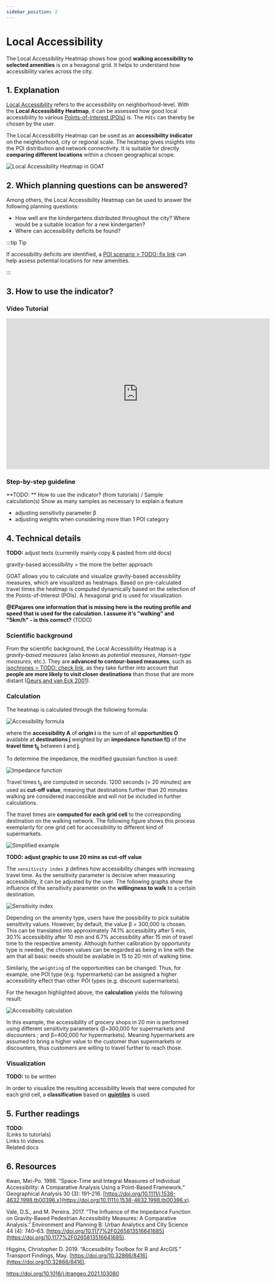 ```yaml
---
sidebar_position: 2
---
```


# Local Accessibility


The Local Accessibility Heatmap shows how good **walking accessibility to selected amenities** is on a hexagonal grid. It helps to understand how accessibility varies across the city. 

## 1. Explanation

[Local Accessibility](../../general/glossary#local-accessibility "What is Local Accessibility?") refers to the accessibility on neighborhood-level. With the **Local Accessibility Heatmap**, it can be assessed how good local accessibility to various [Points-of-Interest (POIs)](../../general/glossary#point-of-interest-poi "What is a Point-of-Interest?") is. The ``POIs`` can thereby be chosen by the user.

The Local Accessibility Heatmap can be used as an **accessibility indicator** on the neighborhood, city or regional scale. The heatmap gives insights into the POI distribution and network connectivity. It is suitable for directly **comparing different locations** within a chosen geographical scope. 

![Local Accessibility Heatmap in GOAT](/img/indicators/heatmaps/local_accessibility/lokale-erreichbarkeit-1-englisch.webp "Local Accessibility Heatmap in GOAT")

## 2. Which planning questions can be answered? 

Among others, the Local Accessibility Heatmap can be used to answer the following planning questions:
- How well are the kindergartens distributed throughout the city? Where would be a suitable location for a new kindergarten?
- Where can accessibility deficits be found? 

:::tip Tip

If accessibility deficits are identified, a [POI scenario > TODO: fix link](/scenarios/pois  "How to make a POI scenario?") can help assess potential locations for new amenities.

:::

## 3. How to use the indicator?

### Video Tutorial
<iframe class="embed-responsive-item" src="https://player.vimeo.com/video/753850371" frameborder="0" webkitallowfullscreen mozallowfullscreen allowfullscreen data-uk-responsive width="700" height="400"></iframe>

### Step-by-step guideline
**TODO: **
How to use the indicator? (from tutorials) / Sample calculation(s)
Show as many samples as necessary to explain a feature

- adjusting sensitivity parameter β
- adjusting weights when considering more than 1 POI category

## 4. Technical details

**TODO:** adjust texts (currently mainly copy & pasted from old docs)


gravity-based accessibility > the more the better approach

GOAT allows you to calculate and visualize gravity-based accessibility measures, which are visualized as heatmaps. Based on pre-calculated travel times the heatmap is computed dynamically based on the selection of the Points-of-Interest (POIs). A hexagonal grid is used for visualization.

**@EPajares one information that is missing here is the routing profile and speed that is used for the calculation. I assume it's "walking" and "5km/h" - is this correct?** (TODO)

### Scientific background

From the scientific background, the Local Accessibility Heatmap is a  _gravity-based measures_ (also known as _potential measures_, _Hansen-type measures_, etc.). 
They are **advanced to contour-based measures**, such as [isochrones > TODO: check link](isochrones "Docs on isochrones"), as they take further into account that **people are more likely to visit closer destinations** than those that are more distant ([Geurs and van Eck 2001](isochrones#6-resources)). 


### Calculation

The heatmap is calculated through the following formula:

![Accessibility formula](/img/indicators/heatmaps/local_accessibility/place-based_accessibility_measures.webp "Accessibility formula")

where the <b>accessibility A</b> of <b>origin i</b> is the sum of all <b>opportunities O</b> available at <b>destinations j</b> weighted by an <b>impedance function f()</b> of the <b>travel time t<sub>ij</sub></b> between <b>i</b> and <b>j</b>. 

To determine the impedance, the modified gaussian function is used:

![Impedance function](/img/indicators/heatmaps/local_accessibility/Gaussian_function.webp "Impedance function")

Travel times t<sub>ij</sub> are computed in seconds. 1200 seconds (= 20 minutes) are used as **cut-off value**, meaning that destinations further than 20 minutes walking are considered inaccessible and will not be included in further calculations. 

The travel times are **computed for each grid cell** to the corresponding destination on the walking network. The following figure shows this process exemplarily for one grid cell for accessibility to different kind of supermarkets. 

![Simplified example](/img/indicators/heatmaps/local_accessibility/grid_groceries.webp "Simplified example")

**TODO: adjust graphic to use 20 mins as cut-off value**

The ``sensitivity index β`` defines how accessibility changes with increasing travel time. As the sensitivity parameter is decisive when measuring accessibility, it can be adjusted by the user. The following graphs show the influence of the sensitivity parameter on the **willingness to walk** to a certain destination.

![Sensitivity index](/img/indicators/heatmaps/local_accessibility/sensitivitätsindex_en.webp "Sensitivity index")

Depending on the amenity type, users have the possibility to pick suitable sensitivity values. However, by default, the value β = 300,000 is chosen. This can be translated into approximately 74.1% accessibility after 5 min, 30.1% accessibility after 10 min and 6.7% accessibility after 15 min of travel time to the respective amenity. Although further calibration by opportunity type is needed, the chosen values can be regarded as being in line with the aim that all basic needs should be available in 15 to 20 min of walking time.

Similarly, the ``weighting`` of the opportunities can be changed. Thus, for example, one POI type (e.g. hypermarkets) can be assigned a higher accessibility effect than other POI types (e.g. discount supermarkets). 


For the hexagon highlighted above, the **calculation** yields the following result:

![Accessibility calculation](/img/indicators/heatmaps/local_accessibility/accessiblity_different_sensitivity-indices.webp "Accessibility calculation")

In this example, the accessibility of grocery shops in 20 min is performed using different sensitivity parameters (β=300,000 for supermarkets and discounters ; and β=400,000 for hypermarkets). Meaning hypermarkets are assumed to bring a higher value to the customer than supermarkets or discounters, thus customers are willing to travel further to reach those. 

### Visualization 
**TODO:** to be written

In order to visualize the resulting accessibility levels that were computed for each grid cell, a **classification** based on [**quintiles**](../../general/glossary#quintile-classification "Quintile Classification") is used.

## 5. Further readings

**TODO:**  
(Links to tutorials)  
Links to videos  
Related docs  

## 6. Resources

Kwan, Mei-Po. 1998. “Space-Time and Integral Measures of Individual Accessibility: A Comparative Analysis Using a Point-Based Framework.” Geographical Analysis 30 (3): 191–216. [https://doi.org/10.1111/j.1538-4632.1998.tb00396.x](https://doi.org/10.1111/j.1538-4632.1998.tb00396.x).

Vale, D.S., and M. Pereira. 2017. “The Influence of the Impedance Function on Gravity-Based Pedestrian Accessibility Measures: A Comparative Analysis.” Environment and Planning B: Urban Analytics and City Science 44 (4): 740–63. [https://doi.org/10.1177%2F0265813516641685](https://doi.org/10.1177%2F0265813516641685).

Higgins, Christopher D. 2019. “Accessibility Toolbox for R and ArcGIS.” Transport Findings, May. [https://doi.org/10.32866/8416](https://doi.org/10.32866/8416).

https://doi.org/10.1016/j.jtrangeo.2021.103080